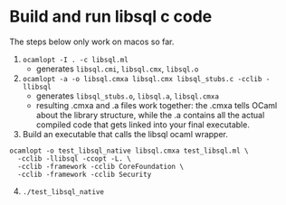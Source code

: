 # Build and run libsql c code

The steps below only work on macos so far.
1. `ocamlopt -I . -c libsql.ml`
    - generates `libsql.cmi`, `libsql.cmx`, `libsql.o`
2. `ocamlopt -a -o libsql.cmxa libsql.cmx libsql_stubs.c -cclib -llibsql`
    - generates `libsql_stubs.o`, `libsql.a`, `libsql.cmxa`
    - resulting .cmxa and .a files work together: the .cmxa tells OCaml about the library structure, while the .a contains all the actual compiled code that gets linked into your final executable.
3. Build an executable that calls the libsql ocaml wrapper.
```
ocamlopt -o test_libsql_native libsql.cmxa test_libsql.ml \
  -cclib -llibsql -ccopt -L. \
  -cclib -framework -cclib CoreFoundation \
  -cclib -framework -cclib Security
```

4. `./test_libsql_native`